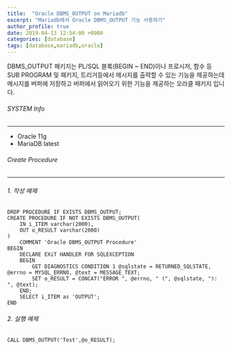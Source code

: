 ```yaml
---
title:  "Oracle DBMS_OUTPUT on Mariadb"
excerpt: "Mariadb에서 Oracle DBMS_OUTPUT 기능 사용하기"
author_profile: true
date: 2019-04-13 12:54:00 +0900
categories: [database]
tags: [database,mariadb,oracle]
---
```


DBMS_OUTPUT 패키지는 PL/SQL 블록(BEGIN ~ END)이나 프로시저, 함수 등 SUB PROGRAM 및 패키지, 트리거등에서 메시지를 출력할 수 있는 기능을 제공하는데 메시지를 버퍼에 저장하고 버퍼에서 읽어오기 위한 기능을 제공하는 오라클 패키지 입니다.

###### SYSTEM Info
-------------
- Oracle 11g
- MariaDB latest

###### Create Procedure
-------------

###### 1. 작성 예제

```
DROP PROCEDURE IF EXISTS DBMS_OUTPUT;
CREATE PROCEDURE IF NOT EXISTS DBMS_OUTPUT(
    IN i_ITEM varchar(2000), 
    OUT o_RESULT varchar(2000)
)
    COMMENT 'Oracle DBMS_OUTPUT Procedure'
BEGIN
    DECLARE EXiT HANDLER FOR SQLEXCEPTION
    BEGIN
        GET DIAGNOSTICS CONDITION 1 @sqlstate = RETURNED_SQLSTATE, @errno = MYSQL_ERRNO, @text = MESSAGE_TEXT;
        SET o_RESULT = CONCAT("ERROR ", @errno, " (", @sqlstate, "): ", @text);
    END;
    SELECT i_ITEM as 'OUTPUT';
END
```

###### 2. 실행 예제

```
CALL DBMS_OUTPUT('Test',@o_RESULT);
```

